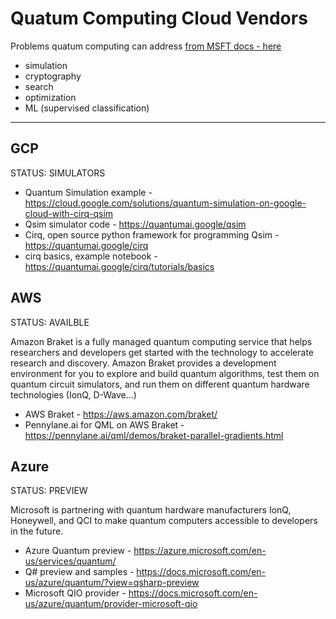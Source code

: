 # Quatum Computing Cloud Vendors

Problems quatum computing can address [from MSFT docs - here](https://docs.microsoft.com/en-us/azure/quantum/overview-qdk)
- simulation
- cryptography
- search
- optimization
- ML (supervised classification)

---

## GCP

STATUS: SIMULATORS  

- Quantum Simulation example - https://cloud.google.com/solutions/quantum-simulation-on-google-cloud-with-cirq-qsim
- Qsim simulator code - https://quantumai.google/qsim
- Cirq, open source python framework for programming Qsim - https://quantumai.google/cirq
- cirq basics, example notebook - https://quantumai.google/cirq/tutorials/basics

## AWS

STATUS: AVAILBLE

Amazon Braket is a fully managed quantum computing service that helps researchers and developers get started with the technology to accelerate research and discovery. Amazon Braket provides a development environment for you to explore and build quantum algorithms, test them on quantum circuit simulators, and run them on different quantum hardware technologies (IonQ, D-Wave...)

- AWS Braket - https://aws.amazon.com/braket/
- Pennylane.ai for QML on AWS Braket - https://pennylane.ai/qml/demos/braket-parallel-gradients.html

## Azure

STATUS: PREVIEW 

Microsoft is partnering with quantum hardware manufacturers IonQ, Honeywell, and QCI to make quantum computers accessible to developers in the future.

- Azure Quantum preview - https://azure.microsoft.com/en-us/services/quantum/
- Q# preview and samples - https://docs.microsoft.com/en-us/azure/quantum/?view=qsharp-preview
- Microsoft QIO provider - https://docs.microsoft.com/en-us/azure/quantum/provider-microsoft-qio